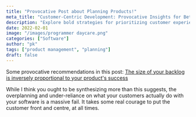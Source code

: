 ```yaml
---
title: "Provocative Post about Planning Products!"
meta_title: "Customer-Centric Development: Provocative Insights for Better Products"
description: "Explore bold strategies for prioritizing customer experience in product development. Learn how to avoid overplanning and focus on what truly matters to your customers for successful software products."
date: 2022-02-01
image: "/images/programmer daycare.png"
categories: ["Software"]
author: "pk"
tags: ["product management", "planning"]
draft: false
---
```


Some provocative recommendations in this post:
[The size of your backlog is inversely proportional to your product's success](https://bitbytebit.substack.com/p/the-size-of-your-backlog-is-inversely)


While I think you ought to be synthesizing more than this suggests, the overplanning and under-reliance
on what your customers actually do with your software is a massive fail. It takes some real courage to put the customer front and centre, at all times.
